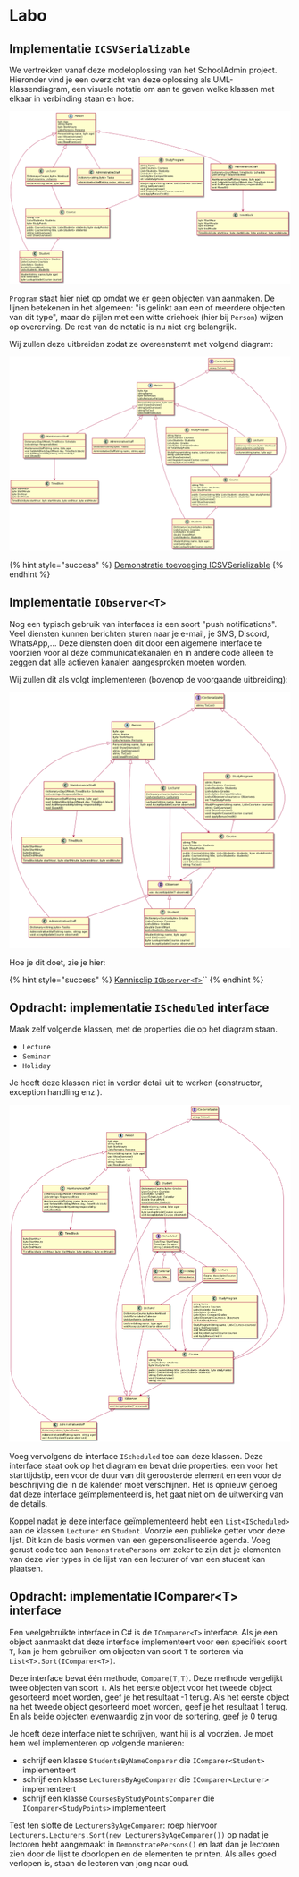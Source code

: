 # Labo

## Implementatie `ICSVSerializable`

We vertrekken vanaf deze modeloplossing van het SchoolAdmin project. Hieronder vind je een overzicht van deze oplossing als UML-klassendiagram, een visuele notatie om aan te geven welke klassen met elkaar in verbinding staan en hoe:

![UML-diagram SchoolAdmin voor implementatie interface](../../.gitbook/assets/schooladminvoorserializable.png)

`Program` staat hier niet op omdat we er geen objecten van aanmaken. De lijnen betekenen in het algemeen: "is gelinkt aan een of meerdere objecten van dit type", maar de pijlen met een witte driehoek \(hier bij `Person`\) wijzen op overerving. De rest van de notatie is nu niet erg belangrijk.

Wij zullen deze uitbreiden zodat ze overeenstemt met volgend diagram:

![Implementatie ICsvSerializable](../../.gitbook/assets/schooladminnaserializable%20%281%29.png)

{% hint style="success" %}
[Demonstratie toevoeging ICSVSerializable](https://www.youtube.com/watch?v=R11IYUce27Y)
{% endhint %}

## Implementatie `IObserver<T>`

Nog een typisch gebruik van interfaces is een soort "push notifications". Veel diensten kunnen berichten sturen naar je e-mail, je SMS, Discord, WhatsApp,... Deze diensten doen dit door een algemene interface te voorzien voor al deze communicatiekanalen en in andere code alleen te zeggen dat alle actieven kanalen aangesproken moeten worden.

Wij zullen dit als volgt implementeren \(bovenop de voorgaande uitbreiding\):

![Toevoeging van de IObserver&amp;lt;T&amp;gt; interface](../../.gitbook/assets/schooladminnaobserver.png)

Hoe je dit doet, zie je hier:

{% hint style="success" %}
[Kennisclip `IObserver<T>`](https://www.youtube.com/watch?v=INJ_H7AKCsE)\`\`
{% endhint %}

## Opdracht: implementatie `IScheduled` interface

Maak zelf volgende klassen, met de properties die op het diagram staan.

* `Lecture`
* `Seminar`
* `Holiday`

Je hoeft deze klassen niet in verder detail uit te werken \(constructor, exception handling enz.\).

![](../../.gitbook/assets/schooladminnaischeduled.png)

Voeg vervolgens de interface `IScheduled` toe aan deze klassen. Deze interface staat ook op het diagram en bevat drie properties: een voor het starttijdstip, een voor de duur van dit geroosterde element en een voor de beschrijving die in de kalender moet verschijnen. Het is opnieuw genoeg dat deze interface geïmplementeerd is, het gaat niet om de uitwerking van de details.

Koppel nadat je deze interface geïmplementeerd hebt een `List<IScheduled>` aan de klassen `Lecturer` en `Student`. Voorzie een publieke getter voor deze lijst. Dit kan de basis vormen van een gepersonaliseerde agenda. Voeg gerust code toe aan `DemonstratePersons` om zeker te zijn dat je elementen van deze vier types in de lijst van een lecturer of van een student kan plaatsen.

## Opdracht: implementatie IComparer&lt;T&gt; interface

Een veelgebruikte interface in C\# is de `IComparer<T>` interface. Als je een object aanmaakt dat deze interface implementeert voor een specifiek soort `T`, kan je hem gebruiken om objecten van soort `T` te sorteren via `List<T>.Sort(IComparer<T>)`.

Deze interface bevat één methode, `Compare(T,T)`. Deze methode vergelijkt twee objecten van soort `T`. Als het eerste object voor het tweede object gesorteerd moet worden, geef je het resultaat -1 terug. Als het eerste object na het tweede object gesorteerd moet worden, geef je het resultaat 1 terug. En als beide objecten evenwaardig zijn voor de sortering, geef je 0 terug.

Je hoeft deze interface niet te schrijven, want hij is al voorzien. Je moet hem wel implementeren op volgende manieren:

* schrijf een klasse `StudentsByNameComparer` die `IComparer<Student>` implementeert
* schrijf een klasse `LecturersByAgeComparer` die `IComparer<Lecturer>` implementeert
* schrijf een klasse `CoursesByStudyPointsComparer` die `IComparer<StudyPoints>` implementeert

Test ten slotte de `LecturersByAgeComparer`: roep hiervoor `Lecturers.Lecturers.Sort(new LecturersByAgeComparer())` op nadat je lectoren hebt aangemaakt in `DemonstratePersons()` en laat dan je lectoren zien door de lijst te doorlopen en de elementen te printen. Als alles goed verlopen is, staan de lectoren van jong naar oud.

